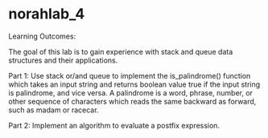 # norahlab_4
Learning Outcomes:

The goal of this lab is to gain experience with stack and queue data structures and their applications.

Part 1:
Use stack or/and queue to implement the is_palindrome() function which takes an input string and returns boolean value true if the input 
string is palindrome, and vice versa. A palindrome is a word, phrase, number, or other sequence of characters which reads the same 
backward as forward, such as madam or racecar. 
  
Part 2:
Implement an algorithm to evaluate a postfix expression.
  
